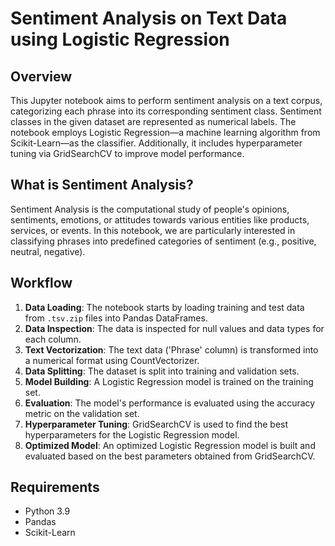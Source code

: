 # Sentiment Analysis on Text Data using Logistic Regression

## Overview

This Jupyter notebook aims to perform sentiment analysis on a text corpus, categorizing each phrase into its corresponding sentiment class. Sentiment classes in the given dataset are represented as numerical labels. The notebook employs Logistic Regression—a machine learning algorithm from Scikit-Learn—as the classifier. Additionally, it includes hyperparameter tuning via GridSearchCV to improve model performance.

## What is Sentiment Analysis?

Sentiment Analysis is the computational study of people's opinions, sentiments, emotions, or attitudes towards various entities like products, services, or events. In this notebook, we are particularly interested in classifying phrases into predefined categories of sentiment (e.g., positive, neutral, negative).

## Workflow

1. **Data Loading**: The notebook starts by loading training and test data from `.tsv.zip` files into Pandas DataFrames.
2. **Data Inspection**: The data is inspected for null values and data types for each column.
3. **Text Vectorization**: The text data ('Phrase' column) is transformed into a numerical format using CountVectorizer.
4. **Data Splitting**: The dataset is split into training and validation sets.
5. **Model Building**: A Logistic Regression model is trained on the training set.
6. **Evaluation**: The model's performance is evaluated using the accuracy metric on the validation set.
7. **Hyperparameter Tuning**: GridSearchCV is used to find the best hyperparameters for the Logistic Regression model.
8. **Optimized Model**: An optimized Logistic Regression model is built and evaluated based on the best parameters obtained from GridSearchCV.

## Requirements

- Python 3.9
- Pandas
- Scikit-Learn
